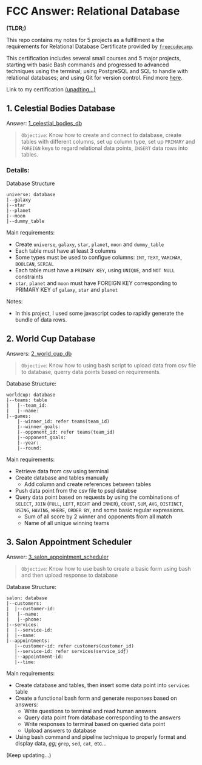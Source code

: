 # FCC Answer: Relational Database

<strong>(TLDR;)</strong>

This repo contains my notes for 5 projects as a fulfillment a the requirements for Relational Database Certificate provided by <code>[freecodecamp](https://www.freecodecamp.org)</code>.

This certification includes several small courses and 5 major projects, starting with basic Bash commands and progressed to advanced techniques using the terminal; using PostgreSQL and SQL to handle with relational databases; and using Git for version control. Find more [here](https://www.freecodecamp.org/learn/relational-database).

Link to my certification [(upadting...)]()

## 1. Celestial Bodies Database

Answer: [1_celestial_bodies_db]()

> <code>Objective</code>: Know how to create and connect to database, create tables with different columns, set up column type, set up <code>PRIMARY</code> and <code>FOREIGN</code> keys to regard relational data points, <code>INSERT</code> data rows into tables.

### Details:

Database Structure

    universe: database
    |--galaxy
    |--star
    |--planet
    |--moon
    |--dummy_table

Main requirements:

- Create <code>universe</code>, <code>galaxy</code>, <code>star</code>, <code>planet</code>, <code>moon</code> and <code>dummy_table</code>
- Each table must have at least 3 columns
- Some types must be used to configue columns: <code>INT</code>, <code>TEXT</code>, <code>VARCHAR</code>, <code>BOOLEAN</code>, <code>SERIAL</code>
- Each table must have a <code>PRIMARY KEY</code>, using <code>UNIQUE</code>, and <code>NOT NULL</code> constraints
- <code>star</code>, <code>planet</code> and <code>moon</code> must have FOREIGN KEY corresponding to PRIMARY KEY of <code>galaxy</code>, <code>star</code> and <code>planet</code>

Notes:

- In this project, I used some javascript codes to rapidly generate the bundle of data rows.

## 2. World Cup Database

Answers: [2_world_cup_db]()

> <code>Objective</code>: Know how to using bash script to upload data from csv file to database, querry data points based on requirements.

Database Structure:

    worldcup: database
    |--teams: table
    |   |--team_id:
    |   |--name:
    |--games:
        |--winner_id: refer teams(team_id)
        |--winner_goals: 
        |--opponent_id: refer teams(team_id)
        |--opponent_goals:
        |--year:
        |--round: 

Main requirements:
- Retrieve data from csv using terminal
- Create database and tables manually
    - Add column and create references between tables
- Push data point from the csv file to psql databse
- Query data point based on requests by using the combinations of <code>SELECT</code>, <code>JOIN</code> (<code>FULL</code>, <code>LEFT</code>, <code>RIGHT</code> and <code>INNER</code>), <code>COUNT</code>, <code>SUM</code>, <code>AVG</code>, <code>DISTINCT</code>, <code>USING</code>, <code>HAVING</code>, <code>WHERE</code>, <code>ORDER BY</code>, and some basic regular expressions.
    - Sum of all score by 2 winner and opponents from all match
    - Name of all unique winning teams 

## 3. Salon Appointment Scheduler

Answer: [3_salon_appointment_scheduler]()

> <code>Objective</code>: Know how to use bash to create a basic form using bash and then upload response to database

Database Structure:

    salon: database
    |--customers:
    |  |--customer-id:
    |   |--name:
    |   |--phone:
    |--services:
    |  |--service-id:
    |  |--name:
    |--appointments:
       |--customer-id: refer customers(customer_id)
       |--service-id: refer services(service_idƒ)
       |--appointment-id:
       |--time:

Main requirements:
- Create database and tables, then insert some data point into <code>services</code> table
- Create a functional bash form and generate responses based on answers:
    - Write questions to terminal and read human answers
    - Query data point from database corresponding to the answers
    - Write responses to terminal based on queried data point
    - Upload answers to database
- Using bash command and pipeline technique to properly format and display data, <u>_eg:_</u> <code>grep</code>, <code>sed</code>, <code>cat</code>, etc...


(Keep updating...)
